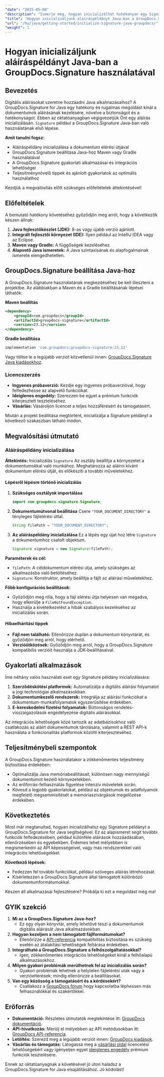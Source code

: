 ```yaml
---
"date": "2025-05-08"
"description": "Ismerje meg, hogyan inicializálhat hatékonyan egy Signature példányt a GroupDocs.Signature for Java segítségével. Kövesse ezt az átfogó útmutatót a dokumentumaláíró alkalmazásai fejlesztéséhez."
"title": "Hogyan inicializáljunk aláíráspéldányt Java-ban a GroupDocs.Signature használatával"
"url": "/hu/java/getting-started/initialize-signature-java-groupdocs/"
"weight": 1
---
```


# Hogyan inicializáljunk aláíráspéldányt Java-ban a GroupDocs.Signature használatával

## Bevezetés

Digitális aláírásokat szeretne hozzáadni Java alkalmazásaihoz? A GroupDocs.Signature for Java egy hatékony és rugalmas megoldást kínál a dokumentumok aláírásának kezelésére, növelve a biztonságot és a hatékonyságot. Ebben az oktatóanyagban végigvezetjük Önt egy aláírás inicializálásán. `Signature` például a GroupDocs.Signature Java-ban való használatának első lépése.

**Amit tanulni fogsz:**
- Aláíráspéldány inicializálása a dokumentum elérési útjával
- GroupDocs.Signature beállítása Java-hoz Maven vagy Gradle használatával
- A GroupDocs.Signature gyakorlati alkalmazásai és integrációs lehetőségei
- Teljesítménynövelő tippek és ajánlott gyakorlatok az optimális használathoz

Kezdjük a megvalósítás előtt szükséges előfeltételek áttekintésével!

## Előfeltételek

A bemutató hatékony követéséhez győződjön meg arról, hogy a következők készen állnak:

1. **Java fejlesztőkészlet (JDK):** 8-as vagy újabb verzió ajánlott.
2. **Integrált fejlesztői környezet (IDE):** Ilyen például az IntelliJ IDEA vagy az Eclipse.
3. **Maven vagy Gradle:** A függőségek kezeléséhez.
4. **Alapvető Java ismeretek:** A Java szintaxisának és alapfogalmainak ismerete elengedhetetlen.

## GroupDocs.Signature beállítása Java-hoz

A GroupDocs.Signature használatának megkezdéséhez be kell illeszteni a projektbe. Az alábbiakban a Maven és a Gradle beállításának lépései láthatók:

**Maven beállítás**
```xml
<dependency>
    <groupId>com.groupdocs</groupId>
    <artifactId>groupdocs-signature</artifactId>
    <version>23.12</version>
</dependency>
```

**Gradle beállítása**
```gradle
implementation 'com.groupdocs:groupdocs-signature:23.12'
```

Vagy töltse le a legújabb verziót közvetlenül innen: [GroupDocs.Signature Java kiadásokhoz](https://releases.groupdocs.com/signature/java/).

### Licencszerzés
- **Ingyenes próbaverzió:** Kezdje egy ingyenes próbaverzióval, hogy felfedezhesse az alapvető funkciókat.
- **Ideiglenes engedély:** Szerezzen be egyet a prémium funkciók kiterjesztett teszteléséhez.
- **Vásárlás:** Vásároljon licencet a teljes hozzáférésért és támogatásért.

Miután a projekt beállítása megtörtént, inicializálja a Signature példányt a következő szakaszban látható módon.

## Megvalósítási útmutató

### Aláíráspéldány inicializálása

**Áttekintés:**
Inicializálás `Signature` Az osztály beállítja a környezetet a dokumentumokkal való munkához. Meghatározza az aláírni kívánt dokumentum elérési útját, és előkészíti a további műveletekhez.

#### Lépésről lépésre történő inicializálás

1. **Szükséges osztályok importálása**
   ```java
   import com.groupdocs.signature.Signature;
   ```
2. **Dokumentumútvonal beállítása**
   Csere `"YOUR_DOCUMENT_DIRECTORY"` a tényleges fájlelérési úttal.
   ```java
   String filePath = "YOUR_DOCUMENT_DIRECTORY";
   ```
3. **Az aláíráspéldány inicializálása**
   Ez a lépés egy újat hoz létre `Signature` a dokumentumhoz csatolt objektum.
   ```java
   Signature signature = new Signature(filePath);
   ```

**Paraméterek és cél:**
- `filePath`: A céldokumentum elérési útja, amely szükséges az alkalmazásba való betöltéséhez.
- `Signature`: Konstruktor, amely beállítja a fájlt az aláírási műveletekhez.

**Főbb konfigurációs beállítások:**
- Győződjön meg róla, hogy a fájl elérési útja helyesen van megadva, hogy elkerülje a `FileNotFoundException`.
- Használja a kivételkezelést a hibák szabályos kezeléséhez az inicializálás során.

#### Hibaelhárítási tippek
- **Fájl nem található:** Ellenőrizze duplán a dokumentum könyvtárát, és győződjön meg arról, hogy elérhető.
- **Verzióütközések:** Győződjön meg arról, hogy a GroupDocs.Signature kompatibilis verzióit használja a JDK-beállításaival.

## Gyakorlati alkalmazások

Íme néhány valós használati eset egy Signature példány inicializálására:
1. **Szerződéskötési platformok:** Automatizálja a digitális aláírási folyamatot a jogi technológiai alkalmazásokban.
2. **Dokumentumkezelő rendszerek:** Integrálja az aláírási funkciókat a dokumentum-munkafolyamatok egyszerűsítése érdekében.
3. **E-kereskedelmi fizetési folyamatok:** Biztonságos rendelés-visszaigazolások engedélyezése digitális aláírásokkal.

Az integrációs lehetőségek közé tartozik az adatbázisokhoz való csatlakozás az aláírt dokumentumok tárolására, valamint a REST API-k használata a funkcionalitás platformok közötti kiterjesztéséhez.

## Teljesítménybeli szempontok

A GroupDocs.Signature használatakor a zökkenőmentes teljesítmény biztosítása érdekében:
- Optimalizálja Java memóriabeállításait, különösen nagy mennyiségű dokumentumot kezelő környezetekben.
- Az erőforrás-felhasználás figyelése intenzív műveletek során.
- Kövesd a legjobb gyakorlatokat, például az objektumok és adatfolyamok megfelelő megsemmisítését a memóriaszivárgások megelőzése érdekében.

## Következtetés

Most már megtanultad, hogyan inicializálhatsz egy Signature példányt a GroupDocs.Signature for Java segítségével. Ez az alapismeret segít további funkciók felfedezésében, például különféle aláírások hozzáadásában, ellenőrzésében és egyebekben. Érdemes lehet mélyebben is megismerkedni az API képességeivel, vagy más rendszerekkel való integrációs lehetőségekkel.

**Következő lépések:**
- Fedezzen fel további funkciókat, például szöveges aláírás létrehozását.
- Kísérletezzen a GroupDocs.Signature által támogatott különböző dokumentumformátumokkal.

Készen áll alkalmazásai fejlesztésére? Próbálja ki ezt a megoldást még ma!

## GYIK szekció

1. **Mi az a GroupDocs.Signature Java-hoz?**
   - Ez egy olyan könyvtár, amely lehetővé teszi a dokumentumok digitális aláírását Java alkalmazásokban.
2. **Hogyan kezeljem a nem támogatott fájlformátumokat?**
   - Ellenőrizze a [API-referencia](https://reference.groupdocs.com/signature/java/) kompatibilitás biztosítása és szükség esetén az átalakítási lehetőségek feltárása érdekében.
3. **Integrálható a GroupDocs.Signature a felhőszolgáltatásokkal?**
   - Igen, zökkenőmentes integrációs lehetőségeket kínál a felhőalapú alkalmazásokhoz.
4. **Milyen gyakori problémák merülhetnek fel az inicializálás során?**
   - Gyakori problémák lehetnek a helytelen fájlelérési utak vagy a verzióeltérések; mindig ellenőrizze a beállításokat.
5. **Van egy közösség a támogatásért és a kérdésekért?**
   - Csatlakozz a [GroupDocs fórum](https://forum.groupdocs.com/c/signature/) hogy kapcsolatba léphessen más felhasználókkal és szakértőkkel.

## Erőforrás
- **Dokumentáció:** Részletes útmutatók megtekintése itt: [GroupDocs dokumentáció](https://docs.groupdocs.com/signature/java/).
- **API-hivatkozás:** Merülj el mélyebben az API metódusokban itt: [GroupDocs API-referencia](https://reference.groupdocs.com/signature/java/).
- **Letöltés:** Szerezd meg a legújabb verziót innen: [GroupDocs kiadások](https://releases.groupdocs.com/signature/java/).
- **Vásárlás és támogatás:** Látogassa meg a [vásárlási oldal](https://purchase.groupdocs.com/buy) licencelési lehetőségekért vagy igényeljen egyet [ideiglenes engedély](https://purchase.groupdocs.com/temporary-license/) prémium funkciók tesztelésére.

Ennek az oktatóanyagnak a követésével jó úton haladsz a GroupDocs.Signature for Java elsajátításához. Jó kódolást!